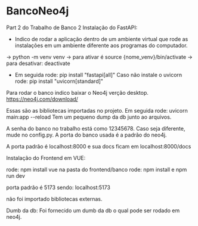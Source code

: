 # BancoNeo4j
Part 2 do Trabalho de Banco 2 
Instalação do FastAPI:

* Indico de rodar a aplicação dentro de um ambiente virtual que rode as instalações em um ambiente diferente aos programas do computador.

-> python -m venv venv
-> para ativar é source {nome_venv}/bin/activate
-> para desativar: deactivate

* Em seguida rode: pip install "fastapi[all]"
Caso não instale o uvicorn rode: pip install "uvicorn[standard]"

Para rodar o banco indico baixar o Neo4j verção desktop. 
https://neo4j.com/download/

Essas são as bibliotecas importadas no projeto.
Em seguida rode: uvicorn main:app --reload
Tem um pequeno dump da db junto ao arquivos.

A senha do banco no trabalho está como 12345678. Caso seja diferente, mude no config.py.
A porta do banco usada é a padrão do neo4j.

A porta padrão é localhost:8000 e sua docs ficam em localhost:8000/docs

Instalação  do Frontend em VUE:

rode: npm install vue
na pasta do frontend/banco rode: npm install e npm run dev

porta padrão é 5173 sendo: localhost:5173

não foi importado bibliotecas externas.

Dumb da db:
Foi fornecido um dumb da db o qual pode ser rodado em neo4j.






